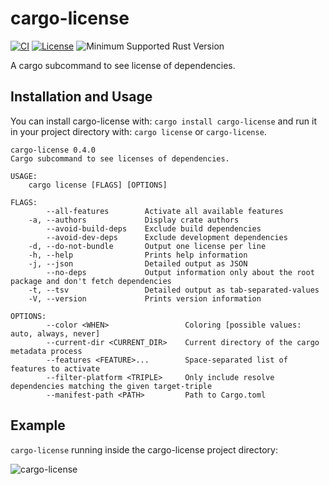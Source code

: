 # cargo-license

[![CI](https://github.com/onur/cargo-license/workflows/CI/badge.svg)](https://github.com/onur/cargo-license/actions?workflow=CI)
[![License](https://img.shields.io/badge/license-MIT-blue.svg)](https://raw.githubusercontent.com/onur/cargo-license/master/LICENSE)
![Minimum Supported Rust Version](https://img.shields.io/badge/rustc-1.34-red)

A cargo subcommand to see license of dependencies.

## Installation and Usage

You can install cargo-license with: `cargo install cargo-license` and
run it in your project directory with: `cargo license` or `cargo-license`.

```
cargo-license 0.4.0
Cargo subcommand to see licenses of dependencies.

USAGE:
    cargo license [FLAGS] [OPTIONS]

FLAGS:
        --all-features        Activate all available features
    -a, --authors             Display crate authors
        --avoid-build-deps    Exclude build dependencies
        --avoid-dev-deps      Exclude development dependencies
    -d, --do-not-bundle       Output one license per line
    -h, --help                Prints help information
    -j, --json                Detailed output as JSON
        --no-deps             Output information only about the root package and don't fetch dependencies
    -t, --tsv                 Detailed output as tab-separated-values
    -V, --version             Prints version information

OPTIONS:
        --color <WHEN>                 Coloring [possible values: auto, always, never]
        --current-dir <CURRENT_DIR>    Current directory of the cargo metadata process
        --features <FEATURE>...        Space-separated list of features to activate
        --filter-platform <TRIPLE>     Only include resolve dependencies matching the given target-triple
        --manifest-path <PATH>         Path to Cargo.toml
```

## Example

`cargo-license` running inside the cargo-license project directory:

![cargo-license](https://i.imgur.com/9KARkwP.png)
